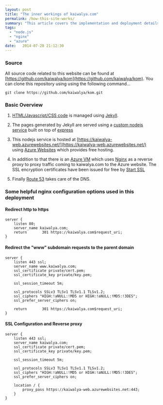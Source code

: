 ```yaml
---
layout: post
title: "The inner workings of kaiwalya.com"
permalink: /how-this-site-works/
summary: "This article covers the implementation and deployment details of this website"
tags:
  - "node.js"
  - "nginx"
  - "azure"
date:   2014-07-28 21:12:30
---
```



### Source
All source code related to this website can be found at [https://github.com/kaiwalya/kom](https://github.com/kaiwalya/kom). You can clone this repository using using the following command...

	git clone https://github.com/kaiwalya/kom.git

### Basic Overview

1.	[HTML/Javascript/CSS code](https://github.com/kaiwalya/kom/tree/f/azure-site/www) is managed using [Jekyll](http://jekyllrb.com/).

1.	The pages generated by Jekyll are served using a [custom nodejs service](https://github.com/kaiwalya/kom/tree/f/azure-site/server.js) built on top of [express](http://expressjs.com/)

1.	This nodejs service is hosted at [https://kaiwalya-web.azurewebsites.net/](https://kaiwalya-web.azurewebsites.net/) using [Azure Websites](https://azure.microsoft.com/en-us/services/web-sites/) which provides free hosting.

1.	In addition to that there is an [Azure VM](https://azure.microsoft.com/en-us/services/virtual-machines/) which uses [Nginx](http://nginx.org/) as a reverse proxy to proxy traffic coming to kaiwalya.com to the Azure website. The SSL encryption certificates have been issued for free by [Start SSL](https://www.startssl.com)

1.	Finally [Route 53](http://aws.amazon.com/route53/) takes care of the DNS.

### Some helpful nginx configuration options used in this deployment

#### Redirect http to https

	server {
		listen 80;
		server_name kaiwalya.com;
		return       301 https://kaiwalya.com$request_uri;
	}

#### Redirect the "www" subdomain requests to the parent domain

	server {
		listen 443 ssl;
		server_name www.kaiwalya.com;
		ssl_certificate private/cert.pem;
		ssl_certificate_key private/key.pem;

		ssl_session_timeout 5m;

		ssl_protocols SSLv3 TLSv1 TLSv1.1 TLSv1.2;
		ssl_ciphers "HIGH:!aNULL:!MD5 or HIGH:!aNULL:!MD5:!3DES";
		ssl_prefer_server_ciphers on;

		return       301 https://kaiwalya.com$request_uri;
	}


#### SSL Configuration and Reverse proxy

	server {
		listen 443 ssl;
		server_name kaiwalya.com;
		ssl_certificate private/cert.pem;
		ssl_certificate_key private/key.pem;

		ssl_session_timeout 5m;

		ssl_protocols SSLv3 TLSv1 TLSv1.1 TLSv1.2;
		ssl_ciphers "HIGH:!aNULL:!MD5 or HIGH:!aNULL:!MD5:!3DES";
		ssl_prefer_server_ciphers on;

		location / {
			proxy_pass https://kaiwalya-web.azurewebsites.net:443;
		}
	}
